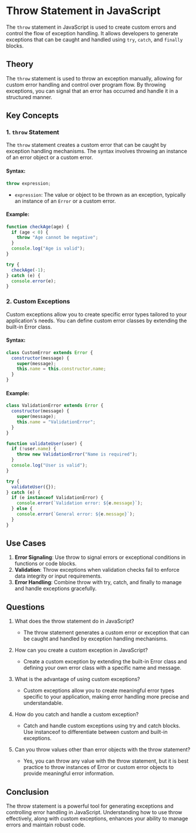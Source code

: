 # Throw Statement in JavaScript

The `throw` statement in JavaScript is used to create custom errors and control the flow of exception handling. It allows developers to generate exceptions that can be caught and handled using `try`, `catch`, and `finally` blocks.

## Theory

The `throw` statement is used to throw an exception manually, allowing for custom error handling and control over program flow. By throwing exceptions, you can signal that an error has occurred and handle it in a structured manner.

## Key Concepts

### 1. `throw` Statement

The `throw` statement creates a custom error that can be caught by exception handling mechanisms. The syntax involves throwing an instance of an error object or a custom error.

#### Syntax:

```javascript
throw expression;
```

- `expression`: The value or object to be thrown as an exception, typically an instance of an `Error` or a custom error.

#### Example:

```javascript
function checkAge(age) {
  if (age < 0) {
    throw "Age cannot be negative";
  }
  console.log("Age is valid");
}

try {
  checkAge(-1);
} catch (e) {
  console.error(e);
}
```

### 2. Custom Exceptions

Custom exceptions allow you to create specific error types tailored to your application's needs. You can define custom error classes by extending the built-in Error class.

#### Syntax:

```javascript
class CustomError extends Error {
  constructor(message) {
    super(message);
    this.name = this.constructor.name;
  }
}
```

#### Example:

```javascript
class ValidationError extends Error {
  constructor(message) {
    super(message);
    this.name = "ValidationError";
  }
}

function validateUser(user) {
  if (!user.name) {
    throw new ValidationError("Name is required");
  }
  console.log("User is valid");
}

try {
  validateUser({});
} catch (e) {
  if (e instanceof ValidationError) {
    console.error(`Validation error: ${e.message}`);
  } else {
    console.error(`General error: ${e.message}`);
  }
}
```

## Use Cases

1. **Error Signaling**: Use throw to signal errors or exceptional conditions in functions or code blocks.
1. **Validation**: Throw exceptions when validation checks fail to enforce data integrity or input requirements.
1. **Error Handling**: Combine throw with try, catch, and finally to manage and handle exceptions gracefully.

## Questions

1. What does the throw statement do in JavaScript?

   - The throw statement generates a custom error or exception that can be caught and handled by exception handling mechanisms.

1. How can you create a custom exception in JavaScript?

   - Create a custom exception by extending the built-in Error class and defining your own error class with a specific name and message.

1. What is the advantage of using custom exceptions?

   - Custom exceptions allow you to create meaningful error types specific to your application, making error handling more precise and understandable.

1. How do you catch and handle a custom exception?

   - Catch and handle custom exceptions using try and catch blocks. Use instanceof to differentiate between custom and built-in exceptions.

1. Can you throw values other than error objects with the throw statement?

   - Yes, you can throw any value with the throw statement, but it is best practice to throw instances of Error or custom error objects to provide meaningful error information.

## Conclusion

The throw statement is a powerful tool for generating exceptions and controlling error handling in JavaScript. Understanding how to use throw effectively, along with custom exceptions, enhances your ability to manage errors and maintain robust code.
